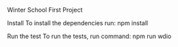 Winter School First Project

Install
To install the dependencies run:
npm install


Run the test
To run the tests, run command:
npm run wdio